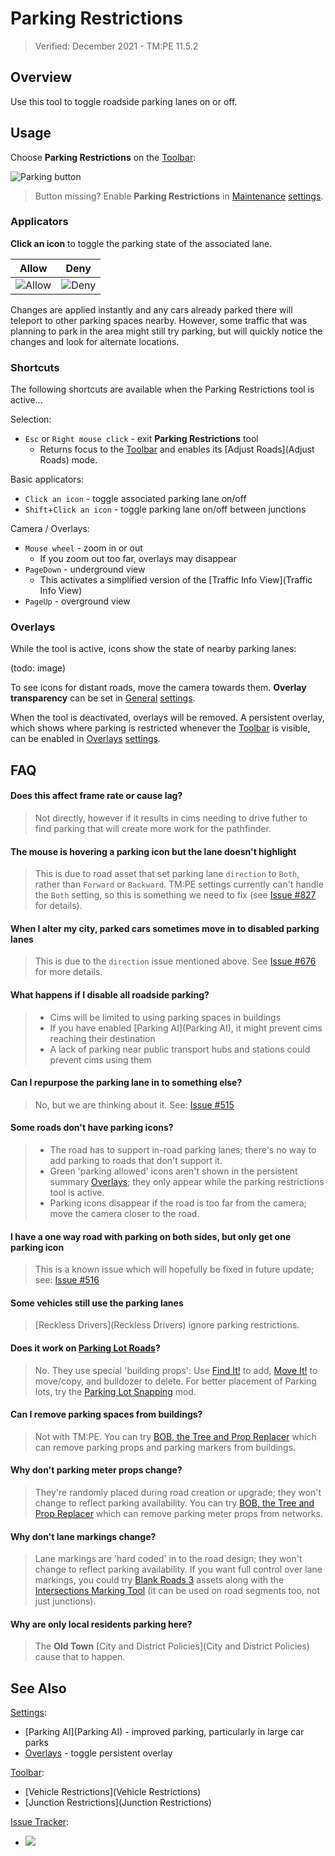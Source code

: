 # Parking Restrictions

> Verified: December 2021 - TM:PE 11.5.2

## Overview

Use this tool to toggle roadside parking lanes on or off.

## Usage

Choose **Parking Restrictions** on the [Toolbar](Toolbar):

![Parking button](https://imgur.com/JgZQ7ke.png)

> Button missing? Enable **Parking Restrictions** in [Maintenance](Maintenance) [settings](settings).

### Applicators

**Click an icon** to toggle the parking state of the associated lane.

|Allow|Deny |
|:---:|:---:|
|![Allow](https://imgur.com/HXSjolO.png)|![Deny](https://imgur.com/LMf5HwQ.png)|

Changes are applied instantly and any cars already parked there will teleport to other parking spaces nearby. However, some traffic that was planning to park in the area might still try parking, but will quickly notice the changes and look for alternate locations.

### Shortcuts

The following shortcuts are available when the Parking Restrictions tool is active...

Selection:

* `Esc` or `Right mouse click` - exit **Parking Restrictions** tool
    * Returns focus to the [Toolbar](Toolbar) and enables its [Adjust Roads](Adjust Roads) mode.

Basic applicators:

* `Click an icon` - toggle associated parking lane on/off
* `Shift`+`Click an icon` - toggle parking lane on/off between junctions

Camera / Overlays:

* `Mouse wheel` - zoom in or out
    * If you zoom out too far, overlays may disappear
* `PageDown` - underground view
    * This activates a simplified version of the [Traffic Info View](Traffic Info View)
* `PageUp` - overground view

### Overlays

While the tool is active, icons show the state of nearby parking lanes:

(todo: image)

To see icons for distant roads, move the camera towards them. **Overlay transparency** can be set in [General](General) [settings](settings).

When the tool is deactivated, overlays will be removed. A persistent overlay, which shows where parking is restricted whenever the [Toolbar](Toolbar) is visible, can be enabled in [Overlays](Overlays) [settings](settings).

## FAQ

#### Does this affect frame rate or cause lag?
> Not directly, however if it results in cims needing to drive futher to find parking that will create more work for the pathfinder.

#### The mouse is hovering a parking icon but the lane doesn't highlight
> This is due to road asset that set parking lane `direction` to `Both`, rather than `Forward` or `Backward`. TM:PE settings currently can't handle the `Both` setting, so this is something we need to fix (see [Issue #827](https://github.com/CitiesSkylinesMods/TMPE/issues/827#issuecomment-613203413) for details).

#### When I alter my city, parked cars sometimes move in to disabled parking lanes
> This is due to the `direction` issue mentioned above. See [Issue #676](https://github.com/CitiesSkylinesMods/TMPE/issues/676) for more details.

#### What happens if I disable all roadside parking?
> * Cims will be limited to using parking spaces in buildings
> * If you have enabled [Parking AI](Parking AI), it might prevent cims reaching their destination
> * A lack of parking near public transport hubs and stations could prevent cims using them

#### Can I repurpose the parking lane in to something else?
> No, but we are thinking about it. See: [Issue #515](https://github.com/krzychu124/Cities-Skylines-Traffic-Manager-President-Edition/issues/515)

#### Some roads don't have parking icons?
> * The road has to support in-road parking lanes; there's no way to add parking to roads that don't support it.
> * Green 'parking allowed' icons aren't shown in the persistent summary [Overlays](Overlays); they only appear while the parking restrictions tool is active.
> * Parking icons disappear if the road is too far from the camera; move the camera closer to the road.

#### I have a one way road with parking on both sides, but only get one parking icon
> This is a known issue which will hopefully be fixed in future update; see: [Issue #516](https://github.com/krzychu124/Cities-Skylines-Traffic-Manager-President-Edition/issues/516)

#### Some vehicles still use the parking lanes
> [Reckless Drivers](Reckless Drivers) ignore parking restrictions.

#### Does it work on [Parking Lot Roads](https://steamcommunity.com/sharedfiles/filedetails/?id=1285201733)?
> No. They use special 'building props': Use [Find It!](https://steamcommunity.com/sharedfiles/filedetails/?id=837734529) to add, [Move It!](https://steamcommunity.com/sharedfiles/filedetails/?id=1619685021) to move/copy, and bulldozer to delete. For better placement of Parking lots, try the [Parking Lot Snapping](https://steamcommunity.com/sharedfiles/filedetails/?id=2594569657) mod.

#### Can I remove parking spaces from buildings?
> Not with TM:PE.  You can try [BOB, the Tree and Prop Replacer](https://steamcommunity.com/sharedfiles/filedetails/?id=2197863850) which can remove parking props and parking markers from buildings.

#### Why don't parking meter props change?
> They're randomly placed during road creation or upgrade; they won't change to reflect parking availability. You can try [BOB, the Tree and Prop Replacer](https://steamcommunity.com/sharedfiles/filedetails/?id=2197863850) which can remove parking meter props from networks.

#### Why don't lane markings change?
> Lane markings are 'hard coded' in to the road design; they won't change to reflect parking availability. If you want full control over lane markings, you could try [Blank Roads 3](https://steamcommunity.com/workshop/filedetails/?id=2625740281) assets along with the [Intersections Marking Tool](https://steamcommunity.com/sharedfiles/filedetails/?id=2140418403) (it can be used on road segments too, not just junctions).

#### Why are only local residents parking here?
> The **Old Town** [City and District Policies](City and District Policies) cause that to happen.

## See Also

[Settings](Settings):

* [Parking AI](Parking AI) - improved parking, particularly in large car parks
* [Overlays](Overlays) - toggle persistent overlay

[Toolbar](Toolbar):

* [Vehicle Restrictions](Vehicle Restrictions)
* [Junction Restrictions](Junction Restrictions)

[Issue Tracker](https://github.com/krzychu124/Cities-Skylines-Traffic-Manager-President-Edition/issues):

* <a href="https://github.com/CitiesSkylinesMods/TMPE/labels/PARKING"><img src="https://img.shields.io/github/issues/CitiesSkylinesMods/TMPE/PARKING?label=PARKING&logo=github" /></a>